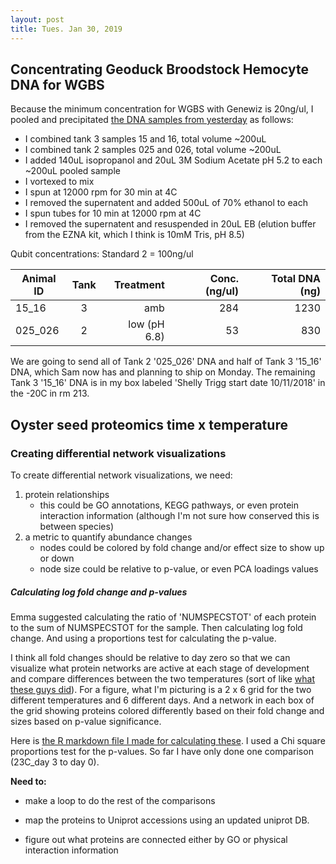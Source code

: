 ```yaml
---
layout: post
title: Tues. Jan 30, 2019
---
```


## Concentrating Geoduck Broodstock Hemocyte DNA for WGBS 

Because the minimum concentration for WGBS with Genewiz is 20ng/ul, I pooled and precipitated [the DNA samples from yesterday](https://github.com/shellytrigg/shellytrigg.github.io/blob/master/_posts/2019-1-28-37th-post.md) as follows:

- I combined tank 3 samples 15 and 16, total volume ~200uL
- I combined tank 2 samples 025 and 026, total volume ~200uL
- I added 140uL isopropanol and 20uL 3M Sodium Acetate pH 5.2 to each ~200uL pooled sample
- I vortexed to mix
- I spun at 12000 rpm for 30 min at 4C
- I removed the supernatent and added 500uL of 70% ethanol to each
- I spun tubes for 10 min at 12000 rpm at 4C
- I removed the supernatent and resuspended in 20uL EB (elution buffer from the EZNA kit, which I think is 10mM Tris, pH 8.5)

Qubit concentrations: 
Standard 2 = 100ng/ul

| Animal ID | Tank | Treatment | Conc. (ng/ul)  | Total DNA (ng)  |
| ---- |:-----:| -----:|-----:|-----:|
| 15_16  | 3 | amb | 284 | 1230 |
| 025_026 | 2 | low (pH 6.8) | 53 | 830  |

We are going to send all of Tank 2 '025_026' DNA and half of Tank 3 '15_16' DNA, which Sam now has and planning to ship on Monday. The remaining Tank 3 '15_16' DNA is in my box labeled 'Shelly Trigg start date 10/11/2018' in the -20C in rm 213. 

## Oyster seed proteomics time x temperature

### Creating differential network visualizations
To create differential network visualizations, we need:  

1. protein relationships
	- this could be GO annotations, KEGG pathways, or even protein interaction information (although I'm not sure how conserved this is between species) 	
2. a metric to quantify abundance changes
	- nodes could be colored by fold change and/or effect size to show up or down 
	- node size could be relative to p-value, or even PCA loadings values

##### Calculating log fold change and p-values
Emma suggested calculating the ratio of 'NUMSPECSTOT' of each protein to the sum of NUMSPECSTOT for the sample. Then calculating log fold change. And using a proportions test for calculating the p-value. 

I think all fold changes should be relative to day zero so that we can visualize what protein networks are active at each stage of development and compare differences between the two temperatures (sort of like [what these guys did](https://www.semanticscholar.org/paper/Detecting-the-tipping-points-in-a-three-state-model-Chen-Li/91e642abd72d983405d74f2675b709f081896b10/figure/3)). For a figure, what I'm picturing is a 2 x 6 grid for the two different temperatures and 6 different days. And a network in each box of the grid showing proteins colored differently based on their fold change and sizes based on p-value significance.


Here is [the R markdown file I made for calculating these](https://github.com/shellytrigg/OysterSeedProject/blob/master/analysis/TotNumSpecRatio_FC_Pval/TotNumSpecRatio_FC_Pval.Rmd). I used a Chi square proportions test for the p-values. So far I have only done one comparison (23C_day 3 to day 0).

**Need to:** 

- make a loop to do the rest of the comparisons  

- map the proteins to Uniprot accessions using an updated uniprot DB. 

- figure out what proteins are connected either by GO or physical interaction information
 